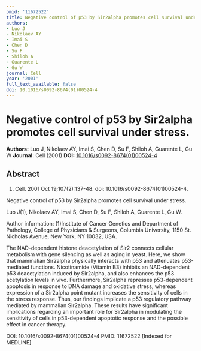 ```yaml
---
pmid: '11672522'
title: Negative control of p53 by Sir2alpha promotes cell survival under stress.
authors:
- Luo J
- Nikolaev AY
- Imai S
- Chen D
- Su F
- Shiloh A
- Guarente L
- Gu W
journal: Cell
year: '2001'
full_text_available: false
doi: 10.1016/s0092-8674(01)00524-4
---
```


# Negative control of p53 by Sir2alpha promotes cell survival under stress.
**Authors:** Luo J, Nikolaev AY, Imai S, Chen D, Su F, Shiloh A, Guarente L, Gu W
**Journal:** Cell (2001)
**DOI:** [10.1016/s0092-8674(01)00524-4](https://doi.org/10.1016/s0092-8674(01)00524-4)

## Abstract

1. Cell. 2001 Oct 19;107(2):137-48. doi: 10.1016/s0092-8674(01)00524-4.

Negative control of p53 by Sir2alpha promotes cell survival under stress.

Luo J(1), Nikolaev AY, Imai S, Chen D, Su F, Shiloh A, Guarente L, Gu W.

Author information:
(1)Institute of Cancer Genetics and Department of Pathology, College of 
Physicians & Surgeons, Columbia University, 1150 St. Nicholas Avenue, New York, 
NY 10032, USA.

The NAD-dependent histone deacetylation of Sir2 connects cellular metabolism 
with gene silencing as well as aging in yeast. Here, we show that mammalian 
Sir2alpha physically interacts with p53 and attenuates p53-mediated functions. 
Nicotinamide (Vitamin B3) inhibits an NAD-dependent p53 deacetylation induced by 
Sir2alpha, and also enhances the p53 acetylation levels in vivo. Furthermore, 
Sir2alpha represses p53-dependent apoptosis in response to DNA damage and 
oxidative stress, whereas expression of a Sir2alpha point mutant increases the 
sensitivity of cells in the stress response. Thus, our findings implicate a p53 
regulatory pathway mediated by mammalian Sir2alpha. These results have 
significant implications regarding an important role for Sir2alpha in modulating 
the sensitivity of cells in p53-dependent apoptotic response and the possible 
effect in cancer therapy.

DOI: 10.1016/s0092-8674(01)00524-4
PMID: 11672522 [Indexed for MEDLINE]
